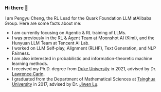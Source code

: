 ### Hi there 👋

I am Pengyu Cheng, the RL Lead​​ for the ​​Quark Foundation LLM​​ at ​​Alibaba Group. Here are some facts about me:
- I am currently focusing on Agentic & RL training of LLMs.
- I was previously in the RL & Agent Team at Moonshot AI (Kimi), and the Hunyuan LLM Team at Tencent AI Lab.
- I worked on LLM Self-play, Alignment (RLHF), Text Generation, and NLP Fairness.
- I am also interested in probabilistic and information-theoretic machine learning methods.
- I received my Ph.D. degree from [Duke University](https://ece.duke.edu/) in 2021, advised by Dr. [Lawrence Carin](http://people.ee.duke.edu/~lcarin/).
- I graduated from the Department of Mathematical Sciences at [Tsinghua University](https://www.math.tsinghua.edu.cn/) in 2017, advised by Dr. [Jiwen Lu](https://scholar.google.com/citations?user=TN8uDQoAAAAJ).

<!--
**Linear95/Linear95** is a ✨ _special_ ✨ repository because its `README.md` (this file) appears on your GitHub profile.

Here are some ideas to get you started:

- 🔭 I’m currently working on ...
- 🌱 I’m currently learning ...
- 👯 I’m looking to collaborate on ...
- 🤔 I’m looking for help with ...
- 💬 Ask me about ...
- 📫 How to reach me: ...
- 😄 Pronouns: ...
- ⚡ Fun fact: ...
-->
